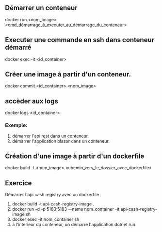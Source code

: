 ## Démarrer un conteneur
docker run <options> <nom_image> <cmd_démarrage_à_executer_au_démarrage_du_conteneur>

## Executer une commande en ssh dans conteneur démarré
docker exec -it <id_container> <commande>

## Créer une image à partir d'un conteneur.
docker commit <id_container> <nom_image>

## accèder aux logs
docker logs <id_container>

### Exemple:
1. démarrer l'api rest dans un conteneur.
2. démarrer l'application blazor dans un conteneur.

## Création d'une image à partir d'un dockerfile
docker build -t <nom_image> <chemin_vers_le_dossier_avec_dockerfile>

## Exercice 
Démarrer l'api cash registry avec un dockerfile

1. docker build -t api-cash-registry-image . 
2. docker run -d -p 5183:5183 --name nom_container -it api-cash-registry-image sh
3. docker exec -it nom_container sh
4. à l'interieur du conteneur, on démarre l'application dotnet run